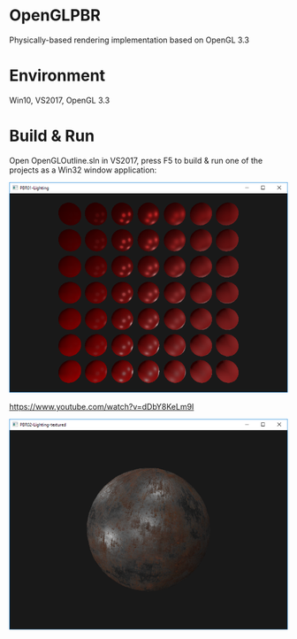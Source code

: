 # OpenGLPBR

Physically-based rendering implementation based on OpenGL 3.3

# Environment
Win10, VS2017, OpenGL 3.3

# Build & Run
Open OpenGLOutline.sln in VS2017, press F5 to build & run one of the projects as a Win32 window application:

![](doc/1.png)

https://www.youtube.com/watch?v=dDbY8KeLm9I

![](doc/2.png)


